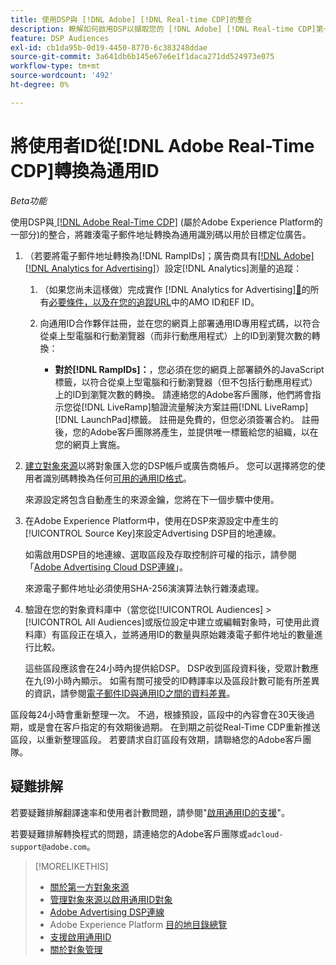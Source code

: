 ```yaml
---
title: 使用DSP與 [!DNL Adobe] [!DNL Real-time CDP]的整合
description: 瞭解如何啟用DSP以擷取您的 [!DNL Adobe] [!DNL Real-time CDP]第一方區段。
feature: DSP Audiences
exl-id: cb1da95b-0d19-4450-8770-6c383248ddae
source-git-commit: 3a641db6b145e67e6e1f1daca271dd524973e075
workflow-type: tm+mt
source-wordcount: '492'
ht-degree: 0%

---
```


# 將使用者ID從[!DNL Adobe Real-Time CDP]轉換為通用ID

*Beta功能*

使用DSP與[ [!DNL Adobe Real-Time CDP]](https://experienceleague.adobe.com/docs/experience-platform/rtcdp/overview.html?lang=zh-Hant) (屬於Adobe Experience Platform的一部分)的整合，將雜湊電子郵件地址轉換為通用識別碼以用於目標定位廣告。

1. （若要將電子郵件地址轉換為[!DNL RampIDs]<!-- or [!DNL ID5] IDs -->；廣告商具有[[!DNL Adobe] [!DNL Analytics for Advertising]](/help/integrations/analytics/overview.md)）設定[!DNL Analytics]測量的追蹤：

   1. （如果您尚未這樣做）完成實作 [!DNL Analytics for Advertising][&#128279;](/help/integrations/analytics/prerequisites.md)的所有[必要條件，以及在您的追蹤URL](/help/integrations/analytics/ids.md)中的AMO ID和EF ID。

   1. 向通用ID合作夥伴註冊，並在您的網頁上部署通用ID專用程式碼，以符合從桌上型電腦和行動瀏覽器（而非行動應用程式）上的ID到瀏覽次數的轉換：

      * **對於[!DNL RampIDs]：**，您必須在您的網頁上部署額外的JavaScript標籤，以符合從桌上型電腦和行動瀏覽器（但不包括行動應用程式）上的ID到瀏覽次數的轉換。 請連絡您的Adobe客戶團隊，他們將會指示您從[!DNL LiveRamp]驗證流量解決方案註冊[!DNL LiveRamp] [!DNL LaunchPad]標籤。 註冊是免費的，但您必須簽署合約。 註冊後，您的Adobe客戶團隊將產生，並提供唯一標籤給您的組織，以在您的網頁上實施。

1. [建立對象來源](source-manage.md)以將對象匯入您的DSP帳戶或廣告商帳戶。 您可以選擇將您的使用者識別碼轉換為任何[可用的通用ID格式](source-about.md)。

   來源設定將包含自動產生的來源金鑰，您將在下一個步驟中使用。

1. 在Adobe Experience Platform中，使用在DSP來源設定中產生的[!UICONTROL Source Key]來設定Advertising DSP目的地連線。

   如需啟用DSP目的地連線、選取區段及存取控制許可權的指示，請參閱「[Adobe Advertising Cloud DSP連線](https://experienceleague.adobe.com/docs/experience-platform/destinations/catalog/advertising/adobe-advertising-cloud-connection.html?lang=zh-Hant)」。

   來源電子郵件地址必須使用SHA-256演演算法執行雜湊處理。

1. 驗證在您的對象資料庫中（當您從[!UICONTROL Audiences] > [!UICONTROL All Audiences]或版位設定中建立或編輯對象時，可使用此資料庫）有區段正在填入，並將通用ID的數量與原始雜湊電子郵件地址的數量進行比較。

   這些區段應該會在24小時內提供給DSP。 DSP收到區段資料後，受眾計數應在九(9)小時內顯示。 如需有關可接受的ID轉譯率以及區段計數可能有所差異的資訊，請參閱[電子郵件ID與通用ID之間的資料差異](#universal-ids-data-variances)。

區段每24小時會重新整理一次。 不過，根據預設，區段中的內容會在30天後過期，或是會在客戶指定的有效期後過期。 在到期之前從Real-Time CDP重新推送區段，以重新整理區段。 若要請求自訂區段有效期，請聯絡您的Adobe客戶團隊。

## 疑難排解

若要疑難排解翻譯速率和使用者計數問題，請參閱&quot;[啟用通用ID的支援](/help/dsp/audiences/universal-ids.md)&quot;。

若要疑難排解轉換程式的問題，請連絡您的Adobe客戶團隊或`adcloud-support@adobe.com`。

>[!MORELIKETHIS]
>
>* [關於第一方對象來源](/help/dsp/audiences/sources/source-about.md)
>* [管理對象來源以啟用通用ID對象](source-manage.md)
>* [Adobe Advertising DSP連線](https://experienceleague.adobe.com/docs/experience-platform/destinations/catalog/advertising/adobe-advertising-cloud-connection.html?lang=zh-Hant)
>* Adobe Experience Platform [目的地目錄總覽](https://experienceleague.adobe.com/docs/experience-platform/destinations/catalog/overview.html?lang=zh-Hant)
>* [支援啟用通用ID](/help/dsp/audiences/universal-ids.md)
>* [關於對象管理](/help/dsp/audiences/audience-about.md)
